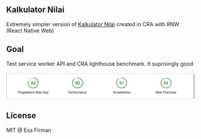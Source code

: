 ## Kalkulator Nilai 

Extremely simpler version of [Kalkulator Nilai](https://github.com/GulajavaMinistudio/KalkulatorNilai167) created in CRA with RNW (React Native Web) 

## Goal 

Test service worker API and CRA lighthouse benchmark. It suprisingly good 

![](https://github.com/esafirm/react-kalkulatornilai/blob/master/art/lighthouse.png?raw=true)

## License 

MIT @ Esa Firman